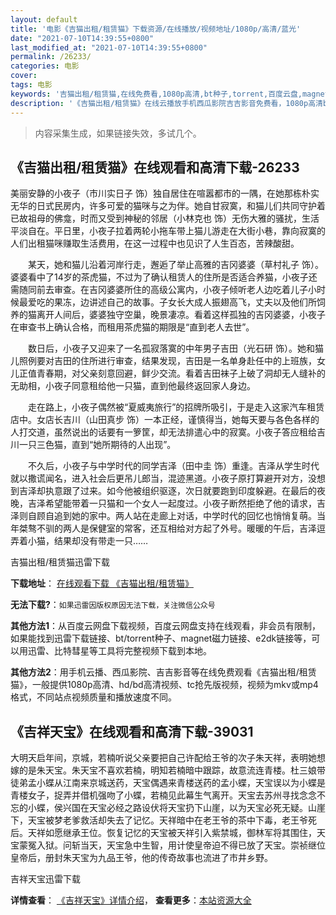 ```yaml
---
layout: default
title: '电影《吉猫出租/租赁猫》下载资源/在线播放/视频地址/1080p/高清/蓝光'
date: "2021-07-10T14:39:55+0800"
last_modified_at: "2021-07-10T14:39:55+0800"
permalink: /26233/
categories: 电影
cover:
tags: 电影
keywords: '吉猫出租/租赁猫,在线免费看,1080p高清,bt种子,torrent,百度云盘,magnet,磁力链,迅雷下载资源'
description: '《吉猫出租/租赁猫》在线云播放手机西瓜影院吉吉影音免费看，1080p高清bd/hd未删减完整版和tc抢先枪版，mkv/mp4格式，附带bt/torrent种子、magnet/磁力链、百度云盘、网盘资源迅雷下载链接'
---
```


>内容采集生成，如果链接失效，多试几个。


## 《吉猫出租/租赁猫》在线观看和高清下载-26233

美丽安静的小夜子（市川实日子 饰）独自居住在喧嚣都市的一隅，在她那栋朴实无华的日式民房内，许多可爱的猫咪与之为伴。她自甘寂寞，和猫儿们共同守护着已故祖母的佛龛，时而又受到神秘的邻居（小林克也 饰）无伤大雅的骚扰，生活平淡自在。平日里，小夜子拉着两轮小拖车带上猫儿游走在大街小巷，靠向寂寞的人们出租猫咪赚取生活费用，在这一过程中也见识了人生百态，苦辣酸甜。</p>　　某天，她和猫儿沿着河岸行走，邂逅了举止高雅的吉冈婆婆（草村礼子 饰）。婆婆看中了14岁的茶虎猫，不过为了确认租赁人的住所是否适合养猫，小夜子还需随同前去审查。在吉冈婆婆所住的高级公寓内，小夜子倾听老人边吃着儿子小时候最爱吃的果冻，边讲述自己的故事。子女长大成人振翅高飞，丈夫以及他们所饲养的猫离开人间后，婆婆独守空巢，晚景凄凉。看着这样孤独的吉冈婆婆，小夜子在审查书上确认合格，而租用茶虎猫的期限是“直到老人去世”。</p>　　数日后，小夜子又迎来了一名孤寂落寞的中年男子吉田（光石研 饰）。她和猫儿照例要对吉田的住所进行审查，结果发现，吉田是一名单身赴任中的上班族，女儿正值青春期，对父亲刻意回避，鲜少交流。看着吉田袜子上破了洞却无人缝补的无助相，小夜子同意租给他一只猫，直到他最终返回家人身边。</p>　　走在路上，小夜子偶然被&ldquo;夏威夷旅行&rdquo;的招牌所吸引，于是走入这家汽车租赁店中。女店长吉川（山田真步 饰）一本正经，谨慎得当，她每天要与各色各样的人打交道，虽然说出的话要有一箩筐，却无法排遣心中的寂寞。小夜子答应租给吉川一只三色猫，直到&ldquo;她所期待的人出现”。</p>　　不久后，小夜子与中学时代的同学吉泽（田中圭 饰）重逢。吉泽从学生时代就以撒谎闻名，进入社会后更吊儿郎当，混迹黑道。小夜子原打算避开对方，没想到吉泽却执意跟了过来。如今他被组织驱逐，次日就要跑到印度躲避。在最后的夜晚，吉泽希望能带着一只猫和一个女人一起度过。小夜子断然拒绝了他的请求，吉泽则自顾自追到她的家中。两人站在走廊上对话，中学时代的回忆也悄悄复萌。当年桀骜不驯的两人是保健室的常客，还互相给对方起了外号。暖暖的午后，吉泽逗弄着小猫，结果却没有带走一只&hellip;…


吉猫出租/租赁猫迅雷下载

**下载地址**： [在线观看下载 《吉猫出租/租赁猫》](https://www.993dy.com//vod-detail-id-21930.html) 


**无法下载?**：`如果迅雷因版权原因无法下载，关注微信公众号 `

**其他方法1**：从百度云网盘下载视频，百度云网盘支持在线观看，非会员有限制，如果能找到迅雷下载链接、bt/torrent种子、magnet磁力链接、e2dk链接等，可以用迅雷、比特彗星等工具将完整视频下载到本地。

**其他方法2**：用手机云播、西瓜影院、吉吉影音等在线免费观看《吉猫出租/租赁猫》，一般提供1080p高清、hd/bd高清视频、tc抢先版视频，视频为mkv或mp4格式，不同站点视频质量和播放速度不同。


## 《吉祥天宝》在线观看和高清下载-39031

大明天启年间，京城，若楠听说父亲要把自己许配给王爷的次子朱天祥，表明她想嫁的是朱天宝。朱天宝不喜欢若楠，明知若楠暗中跟踪，故意流连青楼。杜三娘带徒弟孟小蝶从江南来京城送药，天宝偶遇来青楼送药的孟小蝶，天宝误以为小蝶是青楼女子，捉弄并借机强吻了小蝶，若楠见此幕生气离开。天宝去苏州寻找念念不忘的小蝶，侯兴国在天宝必经之路设伏将天宝扔下山崖，以为天宝必死无疑。山崖下，天宝被梦老爹救活却失去了记忆。天祥暗中在老王爷的茶中下毒，老王爷死后。天祥如愿继承王位。恢复记忆的天宝被天祥引入紫禁城，御林军将其围住，天宝蒙冤入狱。问斩当天，天宝急中生智，用计使皇帝迫不得已放了天宝。崇祯继位皇帝后，册封朱天宝为九品王爷，他的传奇故事也流进了市井乡野。


吉祥天宝迅雷下载

**详情查看**： [《吉祥天宝》详情介绍](/movie/39031/)， **查看更多**：[本站资源大全](/movie/t/all/)

